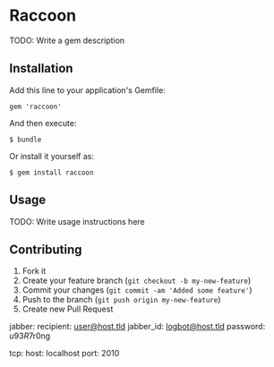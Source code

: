 # Raccoon

TODO: Write a gem description

## Installation

Add this line to your application's Gemfile:

    gem 'raccoon'

And then execute:

    $ bundle

Or install it yourself as:

    $ gem install raccoon

## Usage

TODO: Write usage instructions here

## Contributing

1. Fork it
2. Create your feature branch (`git checkout -b my-new-feature`)
3. Commit your changes (`git commit -am 'Added some feature'`)
4. Push to the branch (`git push origin my-new-feature`)
5. Create new Pull Request


jabber:
  recipient: user@host.tld
  jabber_id: logbot@host.tld
  password: $u93R$7r0ng

tcp:
  host: localhost
  port: 2010

